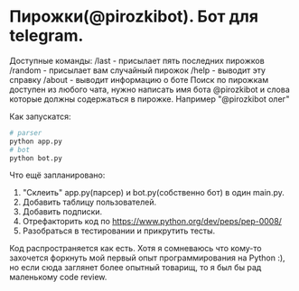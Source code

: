 # Пирожки(@pirozkibot). Бот для telegram.

Доступные команды:
    /last - присылает пять последних пирожков
    /random - присылает вам случайный пирожок
    /help  - выводит эту справку
    /about - выводит информацию о боте
Поиск по пирожкам доступен из любого чата, нужно написать имя бота @pirozkibot и слова которые должны содержаться в пирожке.
Например "@pirozkibot олег" 

Как запускатся:
```bash
# parser
python app.py
# bot
python bot.py
```

Что ещё запланировано:
1. "Склеить" app.py(парсер) и bot.py(собственно бот) в один main.py.
2. Добавить таблицу пользователей.
3. Добавить подписки.
4. Отрефакторить код по https://www.python.org/dev/peps/pep-0008/
5. Разобраться в тестировании и прикрутить тесты.

Код распространяется как есть. Хотя я сомневаюсь что кому-то захочется форкнуть мой первый опыт программирования на Python :), но если сюда заглянет более опытный товарищ, то я был бы рад маленькому code review.